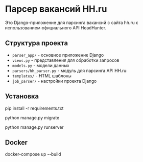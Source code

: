 # Парсер вакансий HH.ru

Это Django-приложение для парсинга вакансий с сайта hh.ru с использованием официального API HeadHunter.


## Структура проекта

- `parser_app/` - основное приложение Django
- `views.py` - представления для обработки запросов
- `models.py` - модели данных
- `parsers/hh_parser.py` - модуль для парсинга API HH.ru
- `templates/` - HTML шаблоны
- `job_parser/` - настройки проекта Django


## Установка
pip install -r requirements.txt

python manage.py migrate

python manage.py runserver

## Docker

docker-compose up --build

